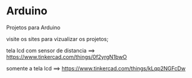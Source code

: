# Arduino
Projetos para Arduino

visite os sites para vizualizar os projetos;

tela lcd com sensor de distancia ==>  https://www.tinkercad.com/things/0f2yrgN1bwO 

somente a tela lcd ==>  https://www.tinkercad.com/things/kLqp2NGFcDw 

